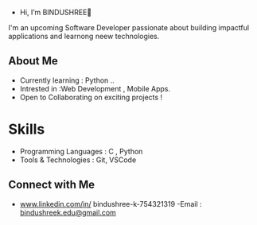 - Hi, I’m BINDUSHREE👋

I'm an upcoming Software Developer passionate about building impactful applications and learnong neew technologies. 

## About Me
- Currently learning : Python ..
- Intrested in :Web Development , Mobile Apps.
- Open to Collaborating on exciting projects !

# Skills 
- Programming Languages : C , Python
- Tools & Technologies : Git, VSCode

## Connect with Me
- www.linkedin.com/in/
bindushree-k-754321319
-Email : bindushreek.edu@gmail.com

<!---
BINDUSHREEK5/BINDUSHREEK5 is a ✨ special ✨ repository because its `README.md` (this file) appears on your GitHub profile.
You can click the Preview link to take a look at your changes.
--->

